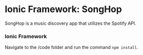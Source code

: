 Ionic Framework: SongHop
=======

SongHop is a music discovery app that utilizes the Spotify API.

### Ionic Framework
Navigate to the /code folder and run the command `npm install`.


